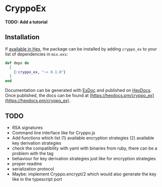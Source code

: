 # CryppoEx

**TODO: Add a tutorial**

## Installation

If [available in Hex](https://hex.pm/docs/publish), the package can be installed
by adding `cryppo_ex` to your list of dependencies in `mix.exs`:

```elixir
def deps do
  [
    {:cryppo_ex, "~> 0.1.0"}
  ]
end
```

Documentation can be generated with [ExDoc](https://github.com/elixir-lang/ex_doc)
and published on [HexDocs](https://hexdocs.pm). Once published, the docs can
be found at [https://hexdocs.pm/cryppo_ex](https://hexdocs.pm/cryppo_ex).


## TODO

* RSA signatures
* Command line interface like for Cryppo.js
* Add functions which list (1) available encryption strategies (2) available key derivation strategies
* check the compatibility with yaml with binaries from ruby, there can be a problem with the tag
* behaviour for key derivation strategies just like for encryption strategies
* proper readme
* serialization protocol
* Maybe: implement Cryppo.encrypt/2 which would also generate the key like in the typescript port

